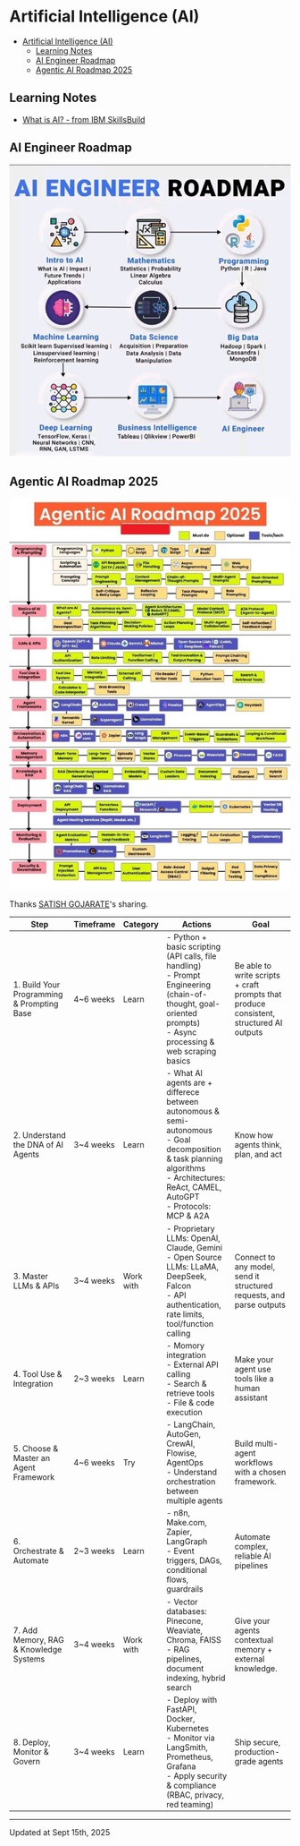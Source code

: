 # Artificial Intelligence (AI)

- [Artificial Intelligence (AI)](#artificial-intelligence-ai)
  - [Learning Notes](#learning-notes)
  - [AI Engineer Roadmap](#ai-engineer-roadmap)
  - [Agentic AI Roadmap 2025](#agentic-ai-roadmap-2025)

## Learning Notes

- [What is AI? - from IBM SkillsBuild](./WhatIsAI)

## AI Engineer Roadmap

![AI-Engineer-Roadmap](img/AI-engineer-roadmap.jpg)

## Agentic AI Roadmap 2025

![AgenticAIRoadmap2025](img/Agentic-AI-Roadmap-2025.jpg)

Thanks [SATISH GOJARATE](https://www.linkedin.com/in/satish-gojarate-a0815519)'s sharing.

| Step | Timeframe | Category | Actions | Goal |
| --- | --- | --- | --- | --- |
| 1. Build Your Programming & Prompting Base | 4~6 weeks | Learn | - Python + basic scripting (API calls, file handling)<br>- Prompt Engineering (chain-of-thought, goal-oriented prompts)<br>- Async processing & web scraping basics | Be able to write scripts + craft prompts that produce consistent, structured AI outputs |
| 2. Understand the DNA of AI Agents | 3~4 weeks | Learn | - What AI agents are + differece between autonomous & semi-autonomous<br>- Goal decomposition & task planning algorithms<br>- Architectures: ReAct, CAMEL, AutoGPT<br>- Protocols: MCP & A2A | Know how agents think, plan, and act |
| 3. Master LLMs & APIs | 3~4 weeks | Work with | - Proprietary LLMs: OpenAI, Claude, Gemini<br>- Open Source LLMs: LLaMA, DeepSeek, Falcon<br>- API authentication, rate limits, tool/function calling | Connect to any model, send it structured requests, and parse outputs |
| 4. Tool Use & Integration | 2~3 weeks| Learn | - Momory integration<br>- External API calling<br>- Search & retrieve tools<br>- File & code execution | Make your agent use tools like a human assistant |
| 5. Choose & Master an Agent Framework | 4~6 weeks | Try | - LangChain, AutoGen, CrewAI, Flowise, AgentOps<br>- Understand orchestration between multiple agents | Build multi-agent workflows with a chosen framework. |
| 6. Orchestrate & Automate | 2~3 weeks | Learn | - n8n, Make.com, Zapier, LangGraph<br>- Event triggers, DAGs, conditional flows, guardrails | Automate complex, reliable AI pipelines |
| 7. Add Memory, RAG & Knowledge Systems | 3~4 weeks | Work with | - Vector databases: Pinecone, Weaviate, Chroma, FAISS<br>- RAG pipelines, document indexing, hybrid search | Give your agents contextual memory + external knowledge. |
| 8. Deploy, Monitor & Govern | 3~4 weeks | Learn | - Deploy with FastAPI, Docker, Kubernetes<br>- Monitor via LangSmith, Prometheus, Grafana<br>- Apply security & compliance (RBAC, privacy, red teaming) | Ship secure, production-grade agents |

---

Updated at Sept 15th, 2025